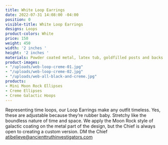 ```yaml
---
title: White Loop Earrings
date: 2022-07-31 14:08:00 -04:00
position: 0
visible-title: White Loop Earrings
designs: Loops
product-colors: White
price: 150
weight: 450
width: '2 inches '
height: '2 inches '
materials: Powder coated metal, latex tub, goldfilled posts and backs
product-images:
- "/uploads/web-loop-creme-01.jpg"
- "/uploads/web-loop-creme-02.jpg"
- "/uploads/web-all-black-and-creme.jpg"
products:
- Mini Moon Rock Ellipses
- Creme Ellipses
- Creme Galactic Hoops
---
```


Representing time loops, our Loop Earrings make any outfit timeless. Yes, these are adjustable because they’re rubber baby. Stretchy like the boundless nature of time and space. We apply the Moon Rock style of galactic coating on the metal part of the design, but the Chief is always open to creating a custom version. DM the Chief atibelieve@ancienttruthinvestigators.com